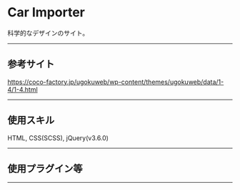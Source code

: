 # Car Importer

科学的なデザインのサイト。

___
## 参考サイト
https://coco-factory.jp/ugokuweb/wp-content/themes/ugokuweb/data/1-4/1-4.html

___

## 使用スキル
HTML, CSS(SCSS), jQuery(v3.6.0)

___

## 使用プラグイン等

___